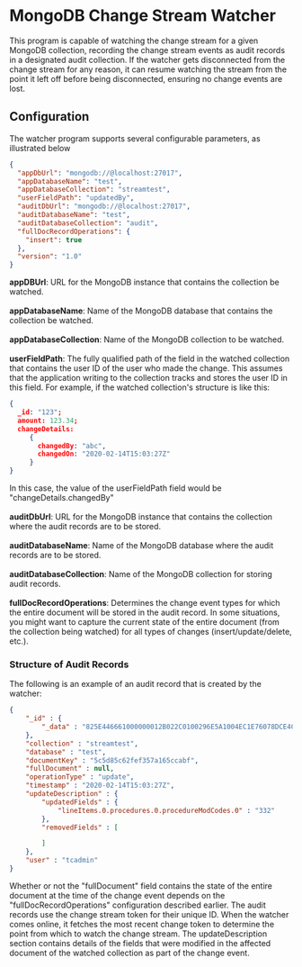 # MongoDB Change Stream Watcher
This program is capable of watching the change stream for a given MongoDB collection, recording the change stream
events as audit records in a designated audit collection. If the watcher gets disconnected from the change stream 
for any reason, it can resume watching the stream from the point it left off before being disconnected, ensuring no 
change events are lost.

## Configuration
The watcher program supports several configurable parameters, as illustrated below
```json
{
  "appDbUrl": "mongodb://@localhost:27017",
  "appDatabaseName": "test",
  "appDatabaseCollection": "streamtest",
  "userFieldPath": "updatedBy",
  "auditDbUrl": "mongodb://@localhost:27017",
  "auditDatabaseName": "test",
  "auditDatabaseCollection": "audit",
  "fullDocRecordOperations": {
    "insert": true
  },
  "version": "1.0"
}
```
**appDBUrl**: URL for the MongoDB instance that contains the collection be watched. <br>  
**appDatabaseName**: Name of the MongoDB database that contains the collection be watched. <br>  
**appDatabaseCollection**: Name of the MongoDB collection to be watched. <br>  
**userFieldPath**: The fully qualified path of the field in the watched collection that contains the user ID of 
the user who made the change. This assumes that the application writing to the collection tracks and stores the user ID in this field. 
For example, if the watched collection's structure is like this:
```json
{
  _id: "123";
  amount: 123.34;
  changeDetails: 
     {
       changedBy: "abc",
       changedOn: "2020-02-14T15:03:27Z"
     }
}
```
In this case, the value of the userFieldPath field would be "changeDetails.changedBy" <br>  
**auditDbUrl**: URL for the MongoDB instance that contains the collection where the audit records are to be stored. <br>  
**auditDatabaseName**: Name of the MongoDB database where the audit records are to be stored. <br>  
**auditDatabaseCollection**: Name of the MongoDB collection for storing audit records.<br>  
**fullDocRecordOperations**: Determines the change event types for which the entire document will be stored in the audit record. In some situations, you might want to capture the
current state of the entire document (from the collection being watched) for all types of changes (insert/update/delete, etc.). 

### Structure of Audit Records
The following is an example of an audit record that is created by the watcher:
```json
{ 
    "_id" : {
        "_data" : "825E446661000000012B022C0100296E5A1004EC1E76078DCE4C489A2BFE17218EC79F46645F696400645C5D85C62FEF357A165CCABF0004"
    }, 
    "collection" : "streamtest", 
    "database" : "test", 
    "documentKey" : "5c5d85c62fef357a165ccabf", 
    "fullDocument" : null, 
    "operationType" : "update", 
    "timestamp" : "2020-02-14T15:03:27Z", 
    "updateDescription" : {
        "updatedFields" : {
            "lineItems.0.procedures.0.procedureModCodes.0" : "332"
        }, 
        "removedFields" : [

        ]
    }, 
    "user" : "tcadmin"
}
```
Whether or not the "fullDocument" field contains the state of the entire document at the time of the change event depends on the "fullDocRecordOperations"
configuration described earlier. The audit records use the change stream token for their unique ID. When the watcher comes
online, it fetches the most recent change token to determine the point from which to watch the change stream. The updateDescription section
contains details of the fields that were modified in the affected document of the watched collection as part of the change
event.